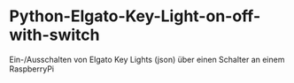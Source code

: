 # Python-Elgato-Key-Light-on-off-with-switch
Ein-/Ausschalten von Elgato Key Lights (json) über einen Schalter an einem RaspberryPi 
